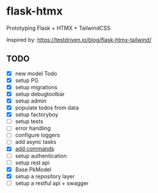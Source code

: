 # flask-htmx

Prototyping Flask + HTMX + TailwindCSS

Inspired by: https://testdriven.io/blog/flask-htmx-tailwind/

## TODO

- [x] new model Todo
- [x] setup PG
- [x] setup migrations
- [x] setup debugtoolbar
- [x] setup admin
- [x] populate todos from data
- [x] setup factoryboy
- [ ] setup tests
- [ ] error handling
- [ ] configure loggers
- [ ] add async tasks
- [x] [add commands](https://flask.palletsprojects.com/en/2.3.x/cli/#custom-commands)
- [ ] setup authentication
- [ ] setup rest api
- [x] Base PkModel
- [x] setup a repository layer
- [ ] setup a restful api + swagger
